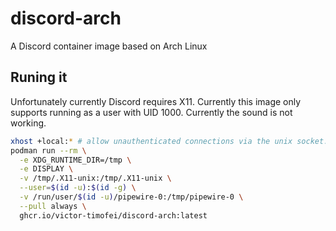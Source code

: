 # discord-arch
A Discord container image based on Arch Linux

## Runing it
Unfortunately currently Discord requires X11.
Currently this image only supports running as a user with UID 1000.
Currently the sound is not working.

```bash
xhost +local:* # allow unauthenticated connections via the unix socket.
podman run --rm \
  -e XDG_RUNTIME_DIR=/tmp \
  -e DISPLAY \
  -v /tmp/.X11-unix:/tmp/.X11-unix \
  --user=$(id -u):$(id -g) \
  -v /run/user/$(id -u)/pipewire-0:/tmp/pipewire-0 \
  --pull always \
  ghcr.io/victor-timofei/discord-arch:latest
```
